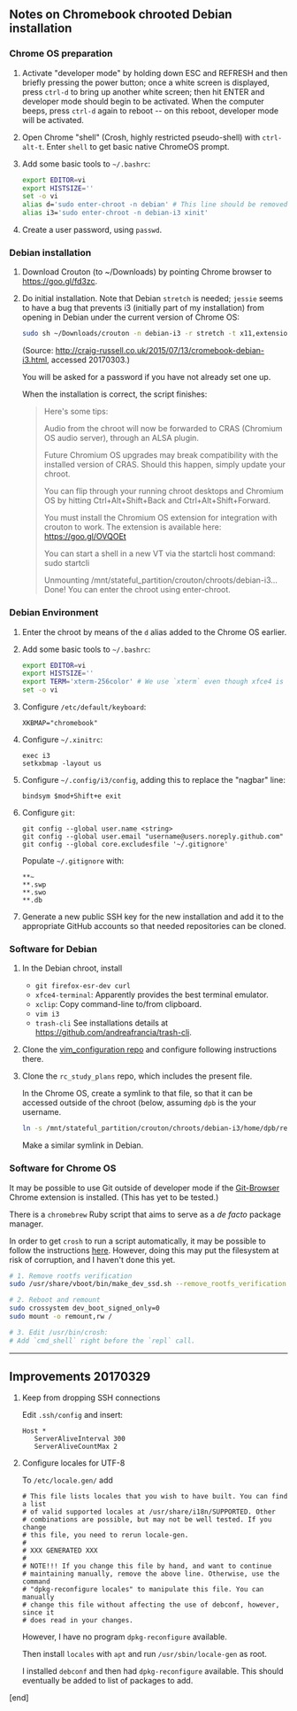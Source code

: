 ## Notes on Chromebook chrooted Debian installation

### Chrome OS preparation

 1. Activate "developer mode" by holding down ESC and REFRESH and then briefly pressing the power button; once a white screen is displayed, press `ctrl-d` to bring up another white screen; then hit ENTER and developer mode should begin to be activated. When the computer beeps, press `ctrl-d` again to reboot -- on this reboot, developer mode will be activated.

 1. Open Chrome "shell" (Crosh, highly restricted pseudo-shell) with `ctrl-alt-t`. Enter `shell` to get basic native ChromeOS prompt.

 1. Add some basic tools to `~/.bashrc`:

    ```bash
    export EDITOR=vi
    export HISTSIZE=''
    set -o vi
    alias d='sudo enter-chroot -n debian' # This line should be removed.
    alias i3='sudo enter-chroot -n debian-i3 xinit'
    ```

 1. Create a user password, using `passwd`.

### Debian installation

 1. Download Crouton (to ~/Downloads) by pointing Chrome browser to https://goo.gl/fd3zc.

 1. Do initial installation. Note that Debian `stretch` is needed; `jessie` seems to have a bug that prevents i3 (initially part of my installation) from opening in Debian under the current version of Chrome OS:

    ```bash
    sudo sh ~/Downloads/crouton -n debian-i3 -r stretch -t x11,extension,keyboard,cli-extra,gtk-extra
    ```

    (Source: http://craig-russell.co.uk/2015/07/13/cromebook-debian-i3.html, accessed 20170303.)

    You will be asked for a password if you have not already set one up.

    When the installation is correct, the script finishes:
    
    > Here's some tips:
    > 
    > Audio from the chroot will now be forwarded to CRAS (Chromium OS audio server),
    > through an ALSA plugin.
    > 
    > Future Chromium OS upgrades may break compatibility with the installed version
    > of CRAS. Should this happen, simply update your chroot.
    > 
    > You can flip through your running chroot desktops and Chromium OS by hitting
    > Ctrl+Alt+Shift+Back and Ctrl+Alt+Shift+Forward.
    > 
    > You must install the Chromium OS extension for integration with crouton to work.
    > The extension is available here: https://goo.gl/OVQOEt
    > 
    > You can start a shell in a new VT via the startcli host command: sudo startcli
    > 
    > Unmounting /mnt/stateful_partition/crouton/chroots/debian-i3...
    > Done! You can enter the chroot using enter-chroot.

### Debian Environment

 1. Enter the chroot by means of the `d` alias added to the Chrome OS earlier.

 1. Add some basic tools to `~/.bashrc`:

    ```bash
    export EDITOR=vi
    export HISTSIZE=''
    export TERM='xterm-256color' # We use `xterm` even though xfce4 is what we are installing.
    set -o vi
    ```

 1. Configure `/etc/default/keyboard`:

    ```
    XKBMAP="chromebook"
    ```

 1. Configure `~/.xinitrc`:

    ```
    exec i3
    setkxbmap -layout us
    ```

 1. Configure `~/.config/i3/config`, adding this to replace the "nagbar" line:

    ```
    bindsym $mod+Shift+e exit
    ```

 1. Configure `git`:
    
    ```
    git config --global user.name <string>
    git config --global user.email "username@users.noreply.github.com"
    git config --global core.excludesfile '~/.gitignore'
    ```
    
    Populate `~/.gitignore` with:
    
    ```
    **~
    **.swp
    **.swo
    **.db
    ```

 1. Generate a new public SSH key for the new installation and add it to the appropriate GitHub accounts so that needed repositories can be cloned.

### Software for Debian

 1. In the Debian chroot, install

    * `git firefox-esr-dev curl`
    * `xfce4-terminal`: Apparently provides the best terminal emulator.
    * `xclip`: Copy command-line to/from clipboard.
    * `vim i3`
    * `trash-cli` See installations details at https://github.com/andreafrancia/trash-cli.

 1. Clone the [vim_configuration repo](https://github.com/brannerchinese/vim_configuration) and configure following instructions there.

 1. Clone the `rc_study_plans` repo, which includes the present file.

    In the Chrome OS, create a symlink to that file, so that it can be accessed outside of the chroot (below, assuming `dpb` is the your username.

    ```bash
    ln -s /mnt/stateful_partition/crouton/chroots/debian-i3/home/dpb/repos_rc_study_plans/sections notes
    ```

    Make a similar symlink in Debian.

### Software for Chrome OS

It may be possible to use Git outside of developer mode if the [Git-Browser](https://chrome.google.com/webstore/detail/git-browser/cladogmhjppclibenkdbnjcogiaifnbd) Chrome extension is installed. (This has yet to be tested.)

There is a `chromebrew` Ruby script that aims to serve as a _de facto_ package manager.

In order to get `crosh` to run a script automatically, it may be possible to follow the instructions [here](https://groups.google.com/a/chromium.org/d/msg/chromium-os-discuss/rdzA2gfTMWM/KROV8m19wZ0J). However, doing this may put the filesystem at risk of corruption, and I haven't done this yet.

```bash
# 1. Remove rootfs verification
sudo /usr/share/vboot/bin/make_dev_ssd.sh --remove_rootfs_verification #eventually add --partitions n

# 2. Reboot and remount
sudo crossystem dev_boot_signed_only=0
sudo mount -o remount,rw /

# 3. Edit /usr/bin/crosh:
# Add `cmd_shell` right before the `repl` call.
```

---

## Improvements 20170329

 1. Keep from dropping SSH connections

    Edit `.ssh/config` and insert:

    ```
    Host *
       ServerAliveInterval 300
       ServerAliveCountMax 2
    ```

 2. Configure locales for UTF-8

    To `/etc/locale.gen/` add

    ```
    # This file lists locales that you wish to have built. You can find a list
    # of valid supported locales at /usr/share/i18n/SUPPORTED. Other
    # combinations are possible, but may not be well tested. If you change
    # this file, you need to rerun locale-gen.
    #
    # XXX GENERATED XXX
    #
    # NOTE!!! If you change this file by hand, and want to continue
    # maintaining manually, remove the above line. Otherwise, use the command
    # "dpkg-reconfigure locales" to manipulate this file. You can manually
    # change this file without affecting the use of debconf, however, since it
    # does read in your changes.
    ```

    However, I have no program `dpkg-reconfigure` available.

    Then install `locales` with `apt` and run `/usr/sbin/locale-gen` as root.

    I installed `debconf` and then had `dpkg-reconfigure` available. This should eventually be added to list of packages to add.

[end]
